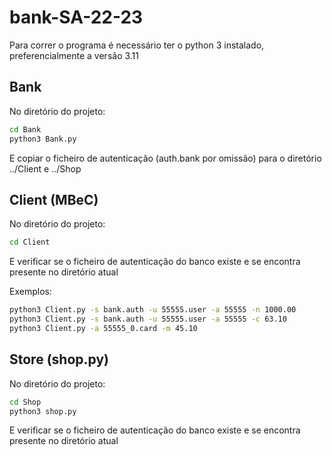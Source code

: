 # bank-SA-22-23

Para correr o programa é necessário ter o python 3 instalado, preferencialmente a versão 3.11

## Bank
No diretório do projeto:

```bash
cd Bank
python3 Bank.py
```
E copiar o ficheiro de autenticação (auth.bank por omissão) para o diretório ../Client e ../Shop

## Client (MBeC)
No diretório do projeto:
```bash
cd Client
```
E verificar se o ficheiro de autenticação do banco existe e se encontra presente no diretório atual

Exemplos:
```bash
python3 Client.py -s bank.auth -u 55555.user -a 55555 -n 1000.00
python3 Client.py -s bank.auth -u 55555.user -a 55555 -c 63.10  
python3 Client.py -a 55555_0.card -m 45.10 
```

## Store (shop.py)
No diretório do projeto:
```bash
cd Shop
python3 shop.py
```
E verificar se o ficheiro de autenticação do banco existe e se encontra presente no diretório atual
